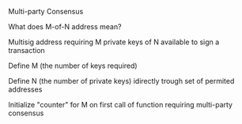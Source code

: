 Multi-party Consensus

What does M-of-N address mean?

Multisig address requiring M private keys of N available to sign a transaction

Define M (the number of keys required)

Define N (the number of private keys) idirectly trough set of permited addresses

Initialize "counter" for M on first call of function requiring multi-party consensus